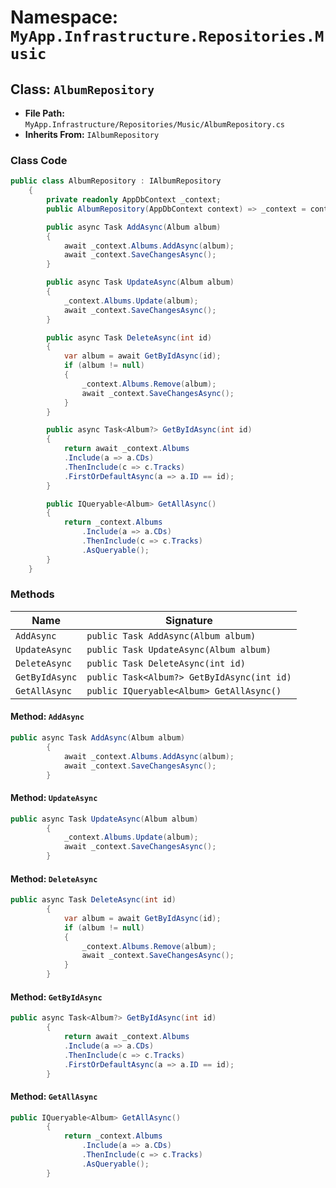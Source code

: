 # Namespace: `MyApp.Infrastructure.Repositories.Music`

## Class: `AlbumRepository`

- **File Path:** `MyApp.Infrastructure/Repositories/Music/AlbumRepository.cs`
- **Inherits From:** `IAlbumRepository`

### Class Code

```csharp
public class AlbumRepository : IAlbumRepository
    {
        private readonly AppDbContext _context;
        public AlbumRepository(AppDbContext context) => _context = context;

        public async Task AddAsync(Album album)
        {
            await _context.Albums.AddAsync(album);
            await _context.SaveChangesAsync();
        }

        public async Task UpdateAsync(Album album)
        {
            _context.Albums.Update(album);
            await _context.SaveChangesAsync();
        }

        public async Task DeleteAsync(int id)
        {
            var album = await GetByIdAsync(id);
            if (album != null)
            {
                _context.Albums.Remove(album);
                await _context.SaveChangesAsync();
            }
        }

        public async Task<Album?> GetByIdAsync(int id)
        {
            return await _context.Albums
            .Include(a => a.CDs)
            .ThenInclude(c => c.Tracks)
            .FirstOrDefaultAsync(a => a.ID == id);
        }

        public IQueryable<Album> GetAllAsync()
        {
            return _context.Albums
                .Include(a => a.CDs)
                .ThenInclude(c => c.Tracks)
                .AsQueryable();
        }
    }
```

### Methods

| Name | Signature |
|------|-----------|
| `AddAsync` | `public Task AddAsync(Album album)` |
| `UpdateAsync` | `public Task UpdateAsync(Album album)` |
| `DeleteAsync` | `public Task DeleteAsync(int id)` |
| `GetByIdAsync` | `public Task<Album?> GetByIdAsync(int id)` |
| `GetAllAsync` | `public IQueryable<Album> GetAllAsync()` |

#### Method: `AddAsync`

```csharp
public async Task AddAsync(Album album)
        {
            await _context.Albums.AddAsync(album);
            await _context.SaveChangesAsync();
        }
```

#### Method: `UpdateAsync`

```csharp
public async Task UpdateAsync(Album album)
        {
            _context.Albums.Update(album);
            await _context.SaveChangesAsync();
        }
```

#### Method: `DeleteAsync`

```csharp
public async Task DeleteAsync(int id)
        {
            var album = await GetByIdAsync(id);
            if (album != null)
            {
                _context.Albums.Remove(album);
                await _context.SaveChangesAsync();
            }
        }
```

#### Method: `GetByIdAsync`

```csharp
public async Task<Album?> GetByIdAsync(int id)
        {
            return await _context.Albums
            .Include(a => a.CDs)
            .ThenInclude(c => c.Tracks)
            .FirstOrDefaultAsync(a => a.ID == id);
        }
```

#### Method: `GetAllAsync`

```csharp
public IQueryable<Album> GetAllAsync()
        {
            return _context.Albums
                .Include(a => a.CDs)
                .ThenInclude(c => c.Tracks)
                .AsQueryable();
        }
```

